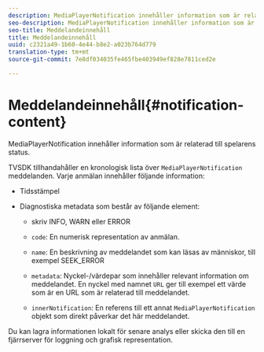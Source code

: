 ```yaml
---
description: MediaPlayerNotification innehåller information som är relaterad till spelarens status.
seo-description: MediaPlayerNotification innehåller information som är relaterad till spelarens status.
seo-title: Meddelandeinnehåll
title: Meddelandeinnehåll
uuid: c2321a49-1b60-4e44-b8e2-a023b764d779
translation-type: tm+mt
source-git-commit: 7e8df034035fe465fbe403949ef828e7811ced2e

---
```



# Meddelandeinnehåll{#notification-content}

MediaPlayerNotification innehåller information som är relaterad till spelarens status.

TVSDK tillhandahåller en kronologisk lista över `MediaPlayerNotification` meddelanden. Varje anmälan innehåller följande information:

* Tidsstämpel
* Diagnostiska metadata som består av följande element:

   * skriv INFO, WARN eller ERROR
   * `code`: En numerisk representation av anmälan.
   * `name`: En beskrivning av meddelandet som kan läsas av människor, till exempel SEEK_ERROR
   * `metadata`: Nyckel-/värdepar som innehåller relevant information om meddelandet. En nyckel med namnet `URL` ger till exempel ett värde som är en URL som är relaterad till meddelandet.

   * `innerNotification`: En referens till ett annat `MediaPlayerNotification` objekt som direkt påverkar det här meddelandet.

Du kan lagra informationen lokalt för senare analys eller skicka den till en fjärrserver för loggning och grafisk representation.
